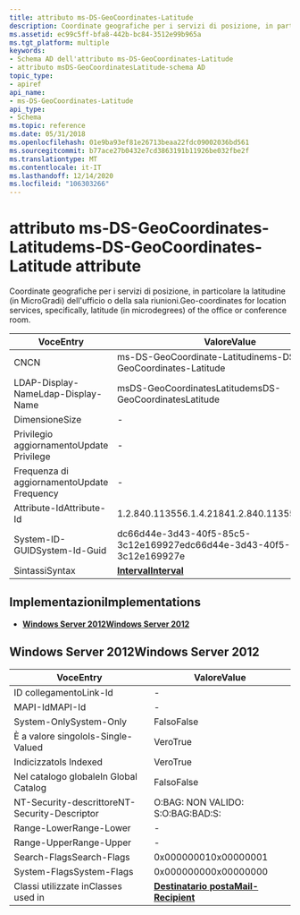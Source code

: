 ```yaml
---
title: attributo ms-DS-GeoCoordinates-Latitude
description: Coordinate geografiche per i servizi di posizione, in particolare la latitudine (in MicroGradi) dell'ufficio o della sala riunioni.
ms.assetid: ec99c5ff-bfa8-442b-bc84-3512e99b965a
ms.tgt_platform: multiple
keywords:
- Schema AD dell'attributo ms-DS-GeoCoordinates-Latitude
- attributo msDS-GeoCoordinatesLatitude-schema AD
topic_type:
- apiref
api_name:
- ms-DS-GeoCoordinates-Latitude
api_type:
- Schema
ms.topic: reference
ms.date: 05/31/2018
ms.openlocfilehash: 01e9ba93ef81e26713beaa22fdc09002036bd561
ms.sourcegitcommit: b77ace27b0432e7cd3863191b11926be032fbe2f
ms.translationtype: MT
ms.contentlocale: it-IT
ms.lasthandoff: 12/14/2020
ms.locfileid: "106303266"
---
```

# <a name="ms-ds-geocoordinates-latitude-attribute"></a><span data-ttu-id="77b5c-105">attributo ms-DS-GeoCoordinates-Latitude</span><span class="sxs-lookup"><span data-stu-id="77b5c-105">ms-DS-GeoCoordinates-Latitude attribute</span></span>

<span data-ttu-id="77b5c-106">Coordinate geografiche per i servizi di posizione, in particolare la latitudine (in MicroGradi) dell'ufficio o della sala riunioni.</span><span class="sxs-lookup"><span data-stu-id="77b5c-106">Geo-coordinates for location services, specifically, latitude (in microdegrees) of the office or conference room.</span></span>



| <span data-ttu-id="77b5c-107">Voce</span><span class="sxs-lookup"><span data-stu-id="77b5c-107">Entry</span></span> | <span data-ttu-id="77b5c-108">Valore</span><span class="sxs-lookup"><span data-stu-id="77b5c-108">Value</span></span> |
|-------------------|--------------------------------------|
| <span data-ttu-id="77b5c-109">CN</span><span class="sxs-lookup"><span data-stu-id="77b5c-109">CN</span></span>                | <span data-ttu-id="77b5c-110">ms-DS-GeoCoordinate-Latitudine</span><span class="sxs-lookup"><span data-stu-id="77b5c-110">ms-DS-GeoCoordinates-Latitude</span></span>        |
| <span data-ttu-id="77b5c-111">LDAP-Display-Name</span><span class="sxs-lookup"><span data-stu-id="77b5c-111">Ldap-Display-Name</span></span> | <span data-ttu-id="77b5c-112">msDS-GeoCoordinatesLatitude</span><span class="sxs-lookup"><span data-stu-id="77b5c-112">msDS-GeoCoordinatesLatitude</span></span>          |
| <span data-ttu-id="77b5c-113">Dimensione</span><span class="sxs-lookup"><span data-stu-id="77b5c-113">Size</span></span>              | \-                                   |
| <span data-ttu-id="77b5c-114">Privilegio aggiornamento</span><span class="sxs-lookup"><span data-stu-id="77b5c-114">Update Privilege</span></span>  | \-                                   |
| <span data-ttu-id="77b5c-115">Frequenza di aggiornamento</span><span class="sxs-lookup"><span data-stu-id="77b5c-115">Update Frequency</span></span>  | \-                                   |
| <span data-ttu-id="77b5c-116">Attribute-Id</span><span class="sxs-lookup"><span data-stu-id="77b5c-116">Attribute-Id</span></span>      | <span data-ttu-id="77b5c-117">1.2.840.113556.1.4.2184</span><span class="sxs-lookup"><span data-stu-id="77b5c-117">1.2.840.113556.1.4.2184</span></span>              |
| <span data-ttu-id="77b5c-118">System-ID-GUID</span><span class="sxs-lookup"><span data-stu-id="77b5c-118">System-Id-Guid</span></span>    | <span data-ttu-id="77b5c-119">dc66d44e-3d43-40f5-85c5-3c12e169927e</span><span class="sxs-lookup"><span data-stu-id="77b5c-119">dc66d44e-3d43-40f5-85c5-3c12e169927e</span></span> |
| <span data-ttu-id="77b5c-120">Sintassi</span><span class="sxs-lookup"><span data-stu-id="77b5c-120">Syntax</span></span>            | [<span data-ttu-id="77b5c-121">**Interval**</span><span class="sxs-lookup"><span data-stu-id="77b5c-121">**Interval**</span></span>](s-interval.md)       |



## <a name="implementations"></a><span data-ttu-id="77b5c-122">Implementazioni</span><span class="sxs-lookup"><span data-stu-id="77b5c-122">Implementations</span></span>

-   [<span data-ttu-id="77b5c-123">**Windows Server 2012**</span><span class="sxs-lookup"><span data-stu-id="77b5c-123">**Windows Server 2012**</span></span>](#windows-server-2012)

## <a name="windows-server-2012"></a><span data-ttu-id="77b5c-124">Windows Server 2012</span><span class="sxs-lookup"><span data-stu-id="77b5c-124">Windows Server 2012</span></span>



| <span data-ttu-id="77b5c-125">Voce</span><span class="sxs-lookup"><span data-stu-id="77b5c-125">Entry</span></span> | <span data-ttu-id="77b5c-126">Valore</span><span class="sxs-lookup"><span data-stu-id="77b5c-126">Value</span></span> |
|------------------------|------------------------------------------------------|
| <span data-ttu-id="77b5c-127">ID collegamento</span><span class="sxs-lookup"><span data-stu-id="77b5c-127">Link-Id</span></span>                | \-                                                   |
| <span data-ttu-id="77b5c-128">MAPI-Id</span><span class="sxs-lookup"><span data-stu-id="77b5c-128">MAPI-Id</span></span>                | \-                                                   |
| <span data-ttu-id="77b5c-129">System-Only</span><span class="sxs-lookup"><span data-stu-id="77b5c-129">System-Only</span></span>            | <span data-ttu-id="77b5c-130">Falso</span><span class="sxs-lookup"><span data-stu-id="77b5c-130">False</span></span>                                                |
| <span data-ttu-id="77b5c-131">È a valore singolo</span><span class="sxs-lookup"><span data-stu-id="77b5c-131">Is-Single-Valued</span></span>       | <span data-ttu-id="77b5c-132">Vero</span><span class="sxs-lookup"><span data-stu-id="77b5c-132">True</span></span>                                                 |
| <span data-ttu-id="77b5c-133">Indicizzato</span><span class="sxs-lookup"><span data-stu-id="77b5c-133">Is Indexed</span></span>             | <span data-ttu-id="77b5c-134">Vero</span><span class="sxs-lookup"><span data-stu-id="77b5c-134">True</span></span>                                                 |
| <span data-ttu-id="77b5c-135">Nel catalogo globale</span><span class="sxs-lookup"><span data-stu-id="77b5c-135">In Global Catalog</span></span>      | <span data-ttu-id="77b5c-136">Falso</span><span class="sxs-lookup"><span data-stu-id="77b5c-136">False</span></span>                                                |
| <span data-ttu-id="77b5c-137">NT-Security-descrittore</span><span class="sxs-lookup"><span data-stu-id="77b5c-137">NT-Security-Descriptor</span></span> | <span data-ttu-id="77b5c-138">O:BAG: NON VALIDO: S:</span><span class="sxs-lookup"><span data-stu-id="77b5c-138">O:BAG:BAD:S:</span></span>                                         |
| <span data-ttu-id="77b5c-139">Range-Lower</span><span class="sxs-lookup"><span data-stu-id="77b5c-139">Range-Lower</span></span>            | \-                                                   |
| <span data-ttu-id="77b5c-140">Range-Upper</span><span class="sxs-lookup"><span data-stu-id="77b5c-140">Range-Upper</span></span>            | \-                                                   |
| <span data-ttu-id="77b5c-141">Search-Flags</span><span class="sxs-lookup"><span data-stu-id="77b5c-141">Search-Flags</span></span>           | <span data-ttu-id="77b5c-142">0x00000001</span><span class="sxs-lookup"><span data-stu-id="77b5c-142">0x00000001</span></span>                                           |
| <span data-ttu-id="77b5c-143">System-Flags</span><span class="sxs-lookup"><span data-stu-id="77b5c-143">System-Flags</span></span>           | <span data-ttu-id="77b5c-144">0x00000000</span><span class="sxs-lookup"><span data-stu-id="77b5c-144">0x00000000</span></span>                                           |
| <span data-ttu-id="77b5c-145">Classi utilizzate in</span><span class="sxs-lookup"><span data-stu-id="77b5c-145">Classes used in</span></span>        | [<span data-ttu-id="77b5c-146">**Destinatario posta**</span><span class="sxs-lookup"><span data-stu-id="77b5c-146">**Mail-Recipient**</span></span>](c-mailrecipient.md)<br/> |



 

 





